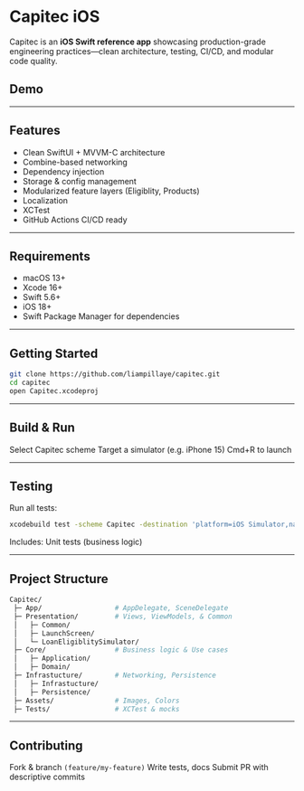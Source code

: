 # Capitec iOS

Capitec is an **iOS Swift reference app** showcasing production-grade engineering practices—clean architecture, testing, CI/CD, and modular code quality.


## Demo


---

## Features
- Clean SwiftUI + MVVM-C architecture
- Combine-based networking
- Dependency injection
- Storage & config management
- Modularized feature layers (Eligiblity, Products)
- Localization
- XCTest
- GitHub Actions CI/CD ready

---

## Requirements
- macOS 13+
- Xcode 16+
- Swift 5.6+
- iOS 18+
- Swift Package Manager for dependencies

---

## Getting Started
```bash
git clone https://github.com/liampillaye/capitec.git
cd capitec
open Capitec.xcodeproj
```

---

## Build & Run

Select Capitec scheme
Target a simulator (e.g. iPhone 15)
Cmd+R to launch

---

## Testing

Run all tests:

```bash
xcodebuild test -scheme Capitec -destination 'platform=iOS Simulator,name=iPhone 15'
```

Includes:
Unit tests (business logic)

---

## Project Structure
```bash
Capitec/
 ├─ App/                  # AppDelegate, SceneDelegate
 ├─ Presentation/         # Views, ViewModels, & Common
 │   ├─ Common/
 │   ├─ LaunchScreen/
 │   └─ LoanEligiblitySimulator/
 ├─ Core/                 # Business logic & Use cases
 │   ├─ Application/
 │   ├─ Domain/
 ├─ Infrastucture/        # Networking, Persistence
 │   ├─ Infrastucture/
 │   ├─ Persistence/
 ├─ Assets/               # Images, Colors
 ├─ Tests/                # XCTest & mocks
```

---

## Contributing 

Fork & branch ```(feature/my-feature)```
Write tests, docs
Submit PR with descriptive commits


